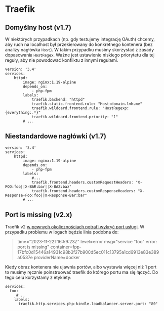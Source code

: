 # Traefik

## Domyślny host (v1.7)

W niektórych przypadkach (np. gdy testujemy integrację OAuth) chcemy, aby ruch na localhost był przekierowany do konkretnego kontenera (bez analizy nagłówka `Host`). W takim przypadku musimy skorzystać z zasady dopasowania `HostRegex`. Ważne jest ustawienie niskiego priorytetu dla tej reguły, aby nie powodować konfliktu z innymi regułami.

```
version: '3.4'
services:
    httpd:
        image: nginx:1.19-alpine
        depends_on:
            - php-fpm
        labels:
            traefik.backend: "httpd"
            traefik.static.frontend.rule: "Host:domain.lvh.me"
            traefik.wildcard.frontend.rule: "HostRegexp: {everything:.*}"
            traefik.wildcard.frontend.priority: "1"
        # ...
```

## Niestandardowe nagłówki (v1.7)

```
version: '3.4'
services:
    httpd:
        image: nginx:1.19-alpine
        depends_on:
            - php-fpm
        labels:
            #...
            traefik.frontend.headers.customRequestHeaders: "X-FOO:foo||X-BAR:bar||X-BAZ:baz"
            traefik.frontend.headers.customResponseHeaders: "X-Response-Foo:foo||X-Response-Bar:bar"
        # ...
```

## Port is missing (v2.x)

Traefik v2 [w pewnych okolicznościach potrafi wykryć port usługi](https://doc.traefik.io/traefik/v2.8/providers/docker/#port-detection).
W przypadku problemu w logach będzie linia podobna do:
> time="2023-11-22T16:59:23Z" level=error msg="service \"foo\" error: port is missing" container=fpp-17bfc0d15446a14931c98b3f27b900d5ec011c13795a1cd6913e83e389a0537e providerName=docker

Kiedy obraz kontenera nie ujawnia portów, albo wystawia więcej niż 1 port to musimy ręcznie poinstruować traefik do którego portu ma się łączyć.
Do tego celu korzystamy z etykiety:

```
services:
  foo:
     # ..
    labels:
      traefik.http.services.php-kindle.loadbalancer.server.port: "80"
```
